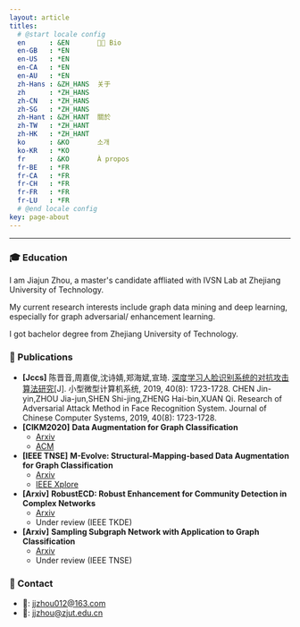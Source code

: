 ```yaml
---
layout: article
titles:
  # @start locale config
  en      : &EN       👨‍🎓 Bio
  en-GB   : *EN
  en-US   : *EN
  en-CA   : *EN
  en-AU   : *EN
  zh-Hans : &ZH_HANS  关于
  zh      : *ZH_HANS
  zh-CN   : *ZH_HANS
  zh-SG   : *ZH_HANS
  zh-Hant : &ZH_HANT  關於
  zh-TW   : *ZH_HANT
  zh-HK   : *ZH_HANT
  ko      : &KO       소개
  ko-KR   : *KO
  fr      : &KO       À propos
  fr-BE   : *FR
  fr-CA   : *FR
  fr-CH   : *FR
  fr-FR   : *FR
  fr-LU   : *FR
  # @end locale config
key: page-about
---
```


------



### 🎓 Education

I am Jiajun Zhou, a master's candidate affliated with IVSN Lab at Zhejiang University of Technology.

My current research interests include graph data mining and deep learning, especially for graph adversarial/ enhancement learning. 

I got bachelor degree from Zhejiang University of Technology.



### 📘 Publications

- **[Jccs]** 陈晋音,周嘉俊,沈诗婧,郑海斌,宣琦. [深度学习人脸识别系统的对抗攻击算法研究](http://xwxt.sict.ac.cn/CN/Y2019/V40/I8/1723)[J]. 小型微型计算机系统, 2019, 40(8): 1723-1728. CHEN Jin-yin,ZHOU Jia-jun,SHEN Shi-jing,ZHENG Hai-bin,XUAN Qi. Research of Adversarial Attack Method in Face Recognition System. Journal of Chinese Computer Systems, 2019, 40(8): 1723-1728.
- **[CIKM2020]** **Data Augmentation for Graph Classification**
  - [Arxiv](https://arxiv.org/abs/2009.09863)
  - [ACM](https://dl.acm.org/doi/abs/10.1145/3340531.3412086) 
- **[IEEE TNSE]** **M-Evolve: Structural-Mapping-based Data Augmentation for Graph Classification**
  - [Arxiv](https://arxiv.org/abs/2007.05700) 
  - [IEEE Xplore](https://ieeexplore.ieee.org/document/9237158)
- **[Arxiv]** **RobustECD: Robust Enhancement for Community Detection in Complex Networks**
  - [Arxiv](https://arxiv.org/abs/1911.01670)
  - Under review (IEEE TKDE)
- **[Arxiv]** **Sampling Subgraph Network with Application to Graph Classification**
  - [Arxiv](https://arxiv.org/abs/2102.05272)
  - Under review (IEEE TNSE)



### 📧 Contact 

- 📧: [jjzhou012@163.com]()
- 📧: [jjzhou@zjut.edu.cn]()

